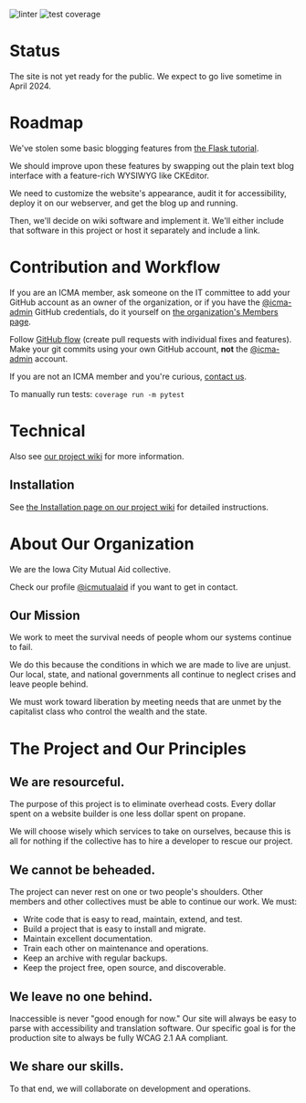 ![linter](https://github.com/icmutualaid/icma-website/actions/workflows/tests-linter.yml/badge.svg) ![test coverage](https://img.shields.io/codecov/c/github/icmutualaid/icma-website/main)

# Status

The site is not yet ready for the public. We expect to go live sometime in April 2024.

# Roadmap

We've stolen some basic blogging features from [the Flask tutorial](https://flask.palletsprojects.com/en/3.0.x/tutorial/).

We should improve upon these features by swapping out the plain text blog interface with a feature-rich WYSIWYG like CKEditor.

We need to customize the website's appearance, audit it for accessibility, deploy it on our webserver, and get the blog up and running.

Then, we'll decide on wiki software and implement it. We'll either include that software in this project or host it separately and include a link.

# Contribution and Workflow

If you are an ICMA member, ask someone on the IT committee to add your GitHub account as an owner of the organization, or if you have the [@icma-admin](https://github.com/icma-admin) GitHub credentials, do it yourself on [the organization's Members page](https://github.com/orgs/icmutualaid/people).

Follow [GitHub flow](https://docs.github.com/en/get-started/using-github/github-flow) (create pull requests with individual fixes and features). Make your git commits using your own GitHub account, **not** the [@icma-admin](https://github.com/icma-admin) account.

If you are not an ICMA member and you're curious, [contact us](https://github.com/icmutualaid).

To manually run tests: `coverage run -m pytest`

# Technical

Also see [our project wiki](https://github.com/icmutualaid/icma-website/wiki/) for more information.

## Installation

See [the Installation page on our project wiki](https://github.com/icmutualaid/icma-website/wiki/Installation) for detailed instructions.

# About Our Organization

We are the Iowa City Mutual Aid collective.

Check our profile [@icmutualaid](https://github.com/icmutualaid) if you want to get in contact.

## Our Mission

We work to meet the survival needs of people whom our systems continue to fail.

We do this because the conditions in which we are made to live are unjust. Our local, state, and national governments all continue to neglect crises and leave people behind.

We must work toward liberation by meeting needs that are unmet by the capitalist class who control the wealth and the state.

# The Project and Our Principles

## We are resourceful.

The purpose of this project is to eliminate overhead costs. Every dollar spent on a website builder is one less dollar spent on propane.

We will choose wisely which services to take on ourselves, because this is all for nothing if the collective has to hire a developer to rescue our project.

## We cannot be beheaded.

The project can never rest on one or two people's shoulders. Other members and other collectives must be able to continue our work. We must:

- Write code that is easy to read, maintain, extend, and test.
- Build a project that is easy to install and migrate.
- Maintain excellent documentation.
- Train each other on maintenance and operations.
- Keep an archive with regular backups.
- Keep the project free, open source, and discoverable.

## We leave no one behind.

Inaccessible is never "good enough for now." Our site will always be easy to parse with accessibility and translation software. Our specific goal is for the production site to always be fully WCAG 2.1 AA compliant.

## We share our skills.

To that end, we will collaborate on development and operations.
